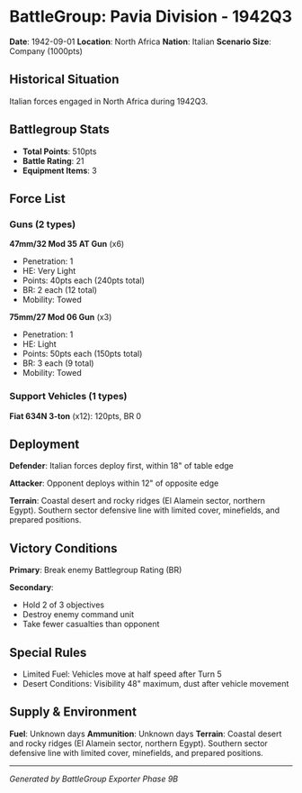 # BattleGroup: Pavia Division - 1942Q3

**Date**: 1942-09-01
**Location**: North Africa
**Nation**: Italian
**Scenario Size**: Company (1000pts)

## Historical Situation

Italian forces engaged in North Africa during 1942Q3.

## Battlegroup Stats

- **Total Points**: 510pts
- **Battle Rating**: 21
- **Equipment Items**: 3

## Force List

### Guns (2 types)

**47mm/32 Mod 35 AT Gun** (x6)
- Penetration: 1
- HE: Very Light
- Points: 40pts each (240pts total)
- BR: 2 each (12 total)
- Mobility: Towed

**75mm/27 Mod 06 Gun** (x3)
- Penetration: 1
- HE: Light
- Points: 50pts each (150pts total)
- BR: 3 each (9 total)
- Mobility: Towed

### Support Vehicles (1 types)

**Fiat 634N 3-ton** (x12): 120pts, BR 0

## Deployment

**Defender**: Italian forces deploy first, within 18" of table edge

**Attacker**: Opponent deploys within 12" of opposite edge

**Terrain**: Coastal desert and rocky ridges (El Alamein sector, northern Egypt). Southern sector defensive line with limited cover, minefields, and prepared positions.

## Victory Conditions

**Primary**: Break enemy Battlegroup Rating (BR)

**Secondary**:
- Hold 2 of 3 objectives
- Destroy enemy command unit
- Take fewer casualties than opponent

## Special Rules

- Limited Fuel: Vehicles move at half speed after Turn 5
- Desert Conditions: Visibility 48" maximum, dust after vehicle movement

## Supply & Environment

**Fuel**: Unknown days
**Ammunition**: Unknown days
**Terrain**: Coastal desert and rocky ridges (El Alamein sector, northern Egypt). Southern sector defensive line with limited cover, minefields, and prepared positions.

---

*Generated by BattleGroup Exporter Phase 9B*
